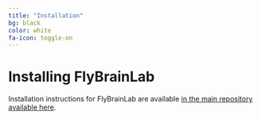 ```yaml
---
title: "Installation"
bg: black
color: white
fa-icon: toggle-on
---
```


# Installing FlyBrainLab

Installation instructions for FlyBrainLab are available <a target="_blank" rel="noopener noreferrer" href="https://github.com/FlyBrainLab/FlyBrainLab">in the main repository available here</a>.